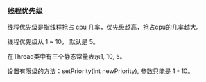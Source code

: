### 线程优先级

线程优先级是指线程抢占 cpu 几率，优先级越高，抢占cpu的几率越大。

线程优先级从 1 ~ 10， 默认是 5。

在Thread类中有三个静态常量表示1, 10, 5。

设置有限级的方法：setPriority(int newPriority), 参数只能是 1 - 10。
